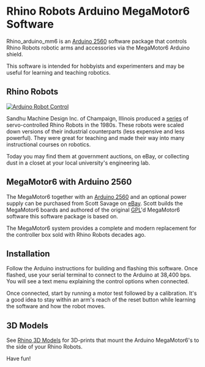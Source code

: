 # Rhino Robots Arduino MegaMotor6 Software

Rhino_arduino_mm6 is an [Arduino 2560](https://store.arduino.cc/products/arduino-mega-2560-rev3) software package that controls Rhino Robots robotic arms and accessories via the MegaMotor6 Arduino shield.

This software is intended for hobbyists and experimenters and may be useful for learning and teaching robotics.

## Rhino Robots

[![Arduino Robot Control](https://user-images.githubusercontent.com/39977360/208218280-c486106f-3dde-4b0c-94fe-75af42436de9.gif)](https://www.youtube.com/watch?v=jSTG7T9-4lo&feature=youtu.be)

Sandhu Machine Design Inc. of Champaign, Illinois produced a [series](http://www.theoldrobots.com/rhinoarm.html) of servo-controlled Rhino Robots in the 1980s. These robots were scaled down versions of their industrial counterparts (less expensive and less powerful). They were great for teaching and made their way into many instructional courses on robotics.

Today you may find them at government auctions, on eBay, or collecting dust in a closet at your local university's engineering lab.

## MegaMotor6 with Arduino 2560

The MegaMotor6 together with an [Arduino 2560](https://store.arduino.cc/products/arduino-mega-2560-rev3) and an optional power supply can be purchased from Scott Savage on [eBay](https://www.ebay.com/sch/i.html?&_nkw=MegaMotor6).  Scott builds the MegaMotor6 boards and authored of the original [GPL](LICENSE.txt)'d MegaMotor6 software this software package is based on.

The MegaMotor6 system provides a complete and modern replacement for the controller box sold with Rhino Robots decades ago.

## Installation

Follow the Arduino instructions for building and flashing this software. Once flashed, use your serial terminal to connect to the Arduino at 38,400 bps. You will see a text menu explaining the control options when connected. 

Once connected, start by running a motor test followed by a calibration. It's a good idea to stay within an arm's reach of the reset button while learning the software and how the robot moves.

## 3D Models 

See [Rhino 3D Models](https://github.com/petermcd1010/rhino_3d_models) for 3D-prints that mount the Arduino MegaMotor6's to the side of your Rhino Robots.

Have fun!

